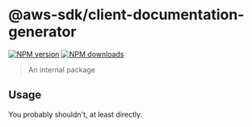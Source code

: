 # @aws-sdk/client-documentation-generator

[![NPM version](https://img.shields.io/npm/v/@aws-sdk/client-documentation-generator/latest.svg)](https://www.npmjs.com/package/@aws-sdk/client-documentation-generator)
[![NPM downloads](https://img.shields.io/npm/dm/@aws-sdk/client-documentation-generator.svg)](https://www.npmjs.com/package/@aws-sdk/client-documentation-generator)

> An internal package

## Usage

You probably shouldn't, at least directly.

